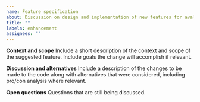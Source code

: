 ```yaml
---
name: Feature specification
about: Discussion on design and implementation of new features for avalanche-interchain-token-transfer.
title: ""
labels: enhancement
assignees: ""
---
```


**Context and scope**
Include a short description of the context and scope of the suggested feature.
Include goals the change will accomplish if relevant.

**Discussion and alternatives**
Include a description of the changes to be made to the code along with alternatives
that were considered, including pro/con analysis where relevant.

**Open questions**
Questions that are still being discussed.
